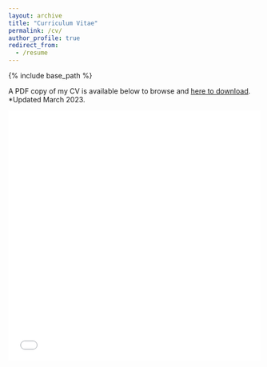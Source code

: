 ```yaml
---
layout: archive
title: "Curriculum Vitae"
permalink: /cv/
author_profile: true
redirect_from:
  - /resume
---
```

{% include base_path %}

A PDF copy of my CV is available below to browse and [here to download](/files/files_website/MRM_CV_2023_web.pdf). *Updated March 2023.

<iframe src="/files/files_website/MRM_CV_2023_web.pdf" width="100%" height="500" frameborder="no" border="0" marginwidth="0" marginheight="0"></iframe>


